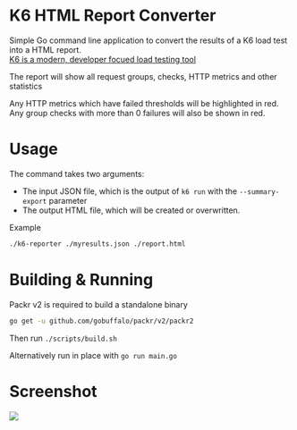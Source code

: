 # K6 HTML Report Converter

Simple Go command line application to convert the results of a K6 load test into a HTML report.  
[K6 is a modern, developer focued load testing tool](https://k6.io/)

The report will show all request groups, checks, HTTP metrics and other statistics

Any HTTP metrics which have failed thresholds will be highlighted in red. Any group checks with more than 0 failures will also be shown in red.

# Usage

The command takes two arguments:

- The input JSON file, which is the output of `k6 run` with the `--summary-export` parameter
- The output HTML file, which will be created or overwritten.

Example

```bash
./k6-reporter ./myresults.json ./report.html
```

# Building & Running

Packr v2 is required to build a standalone binary

```bash
go get -u github.com/gobuffalo/packr/v2/packr2
```

Then run `./scripts/build.sh`

Alternatively run in place with `go run main.go`

# Screenshot

![](https://user-images.githubusercontent.com/14982936/103922637-ef86a180-510b-11eb-94b8-445679a033b7.png)
